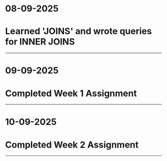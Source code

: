 # 08-09-2025
# Learned 'JOINS' and wrote queries for INNER JOINS 

------------------------------------------------------------

# 09-09-2025
# Completed Week 1 Assignment

------------------------------------------------------------
# 10-09-2025
# Completed Week 2 Assignment

------------------------------------------------------------
